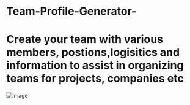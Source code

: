 # Team-Profile-Generator-

# Create your team with various members, postions,logisitics and information to assist in organizing teams for projects, companies etc 

![image](https://user-images.githubusercontent.com/107076722/198901423-40a6aa8d-c7c7-48fb-acdb-350cfb326ef8.png)
